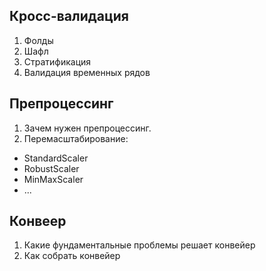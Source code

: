 ## Кросс-валидация

1. Фолды
2. Шафл
3. Стратификация
4. Валидация временных рядов

## Препроцессинг

1. Зачем нужен препроцессинг.
2. Перемасштабирование:
  - StandardScaler
  - RobustScaler
  - MinMaxScaler
  - ...

## Конвеер

1. Какие фундаментальные проблемы решает конвейер
2. Как собрать конвейер


